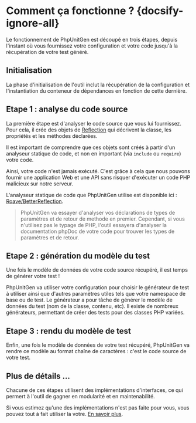 # Comment ça fonctionne ? {docsify-ignore-all}

Le fonctionnement de PhpUnitGen est découpé en trois étapes, depuis
l'instant où vous fournissez votre configuration et votre code jusqu'à
la récupération de votre test généré.

## Initialisation

La phase d'initialisation de l'outil inclut la récupération de la configuration
et l'instantiation du conteneur de dépendances en fonction de cette dernière.

## Etape 1 : analyse du code source

La première étape est d'analyser le code source que vous lui
fournissez. Pour cela, il crée des objets de [Reflection](https://www.php.net/manual/fr/book.reflection.php)
qui décrivent la classe, les propriétés et les méthodes déclarées.

Il est important de comprendre que ces objets sont créés à partir d'un analyseur statique
de code, et non en important (via `include` ou `require`) votre code.

Ainsi, votre code n'est jamais exécuté. C'est grâce à cela que nous pouvons fournir
une application Web et une API sans risquer d'exécuter un code PHP malicieux sur notre serveur.

L'analyseur statique de code que PhpUnitGen utilise est disponible ici :
[Roave/BetterReflection](https://github.com/Roave/BetterReflection).

> PhpUnitGen va essayer d'analyser vos déclarations de types de paramètres et de retour de
> methode en premier. Cependant, si vous n'utilisez pas le typage de PHP, l'outil essayera
> d'analyser la documentation phpDoc de votre code pour trouver les types de paramètres et de retour.

## Etape 2 : génération du modèle du test

Une fois le modèle de données de votre code source récupéré, il est temps de générer votre
test !

PhpUnitGen va utiliser votre configuration pour choisir le générateur de test à utiliser
ainsi que d'autres paramètres utiles tels que votre namespace de base ou de test.
Le générateur a pour tâche de générer le modèle de données du test (nom de la classe, contenu, etc).
Il existe de nombreux générateurs, permettant de créer des tests pour des classes PHP variées.

## Etape 3 : rendu du modèle de test

Enfin, une fois le modèle de données de votre test récupéré, PhpUnitGen va
rendre ce modèle au format chaîne de caractères : c'est le code source de votre test.

## Plus de détails ...

Chacune de ces étapes utilisent des implémentations d'interfaces, ce qui permert à l'outil de gagner
en modularité et en maintenabilité.

Si vous estimez qu'une des implémentations n'est pas faite pour vous, vous pouvez tout à fait utiliser
la votre. [En savoir plus](/fr/advanced-usage.md).
